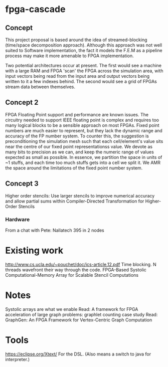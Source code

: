 # fpga-cascade
## Concept

This project proposal is based around the idea of streamed-blocking (time/space decomposition approach).
Although this approach was not well suited to Software implementation, the fact it models the F.E.M as 
a pipeline process may make it more amenable to FPGA implementation.

Two potential architectures occur at present. The first would see a machine with a large RAM and FPGA 'scan'
the FPGA across the simulation area, with input vectors being read from the input area and output vectors being
written to it a few indexes behind. The second would see a grid of FPGAs stream data between themselves.


## Concept 2
FPGA Floating Point support and performance are known issues. The circuitry needed to support IEEE floating point is complex and requires too many logical blocks to be a sensible approach on most FPGAs. Fixed point numbers are much easier to represent, but they lack the dynamic range and accuracy of the FP number system. To counter this, the suggestion is preconditioning the simulation mesh such that each cell/element's value sits near the centre of our fixed point representationss value. We devote as many bits to precision as we can, and keep the numeric range of values expected as small as possible. In essence, we partition the space in units of ~1 stuffs, and each time too much stuffs gets into a cell we split it. We AMR the space around the limitations of the fixed point number system.

## Concept 3
Higher order stencils: Use larger stencils to improve numerical accuracy and allow partial sums within 
Compiler-Directed Transformation for Higher-Order Stencils 

### Hardware
From a chat with Pete: Nallatech 395 in 2 nodes

# Existing work
http://www.cs.ucla.edu/~pouchet/doc/ics-article.12.pdf Time blocking. N threads wavefront their way through the code.
FPGA-Based Systolic Computational-Memory Array for Scalable Stencil Computations

# Notes
Systolic arrays are what we enable 
Read: A framework for FPGA acceleration of large graph problems: graphlet counting case study
Read: GraphGen: An FPGA Framework for Vertex-Centric Graph Computation


# Tools
https://eclipse.org/Xtext/ For the DSL. (Also means a switch to java for interpreter.)
